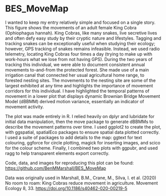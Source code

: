 # BES_MoveMap

I wanted to keep my entry relatively simple and focused on a single story. This figure shows the movements of an adult female King Cobra (Ophiophagus hannah). King Cobras, like many snakes, live secretive lives and often defy easy study by their cryptic nature and lifestyles. Tagging and tracking snakes can be exceptionally useful when studying their ecology; however, GPS tracking of snakes remains infeasible. Instead, we used radio telemetry, locating King Cobras four times a day (trying to make up with work-hours what we lose from not having GPS). During the two years of tracking this individual, we were able to document consistent annual movements to-and-from the protected forest. She made use of a main irrigation canal that connected her usual agricultural home range, to forested nesting sites. The movements to the nesting site are some of the largest exhibited at any time and highlights the importance of movement corridors for this individual. I have highlighted the temporal patterns of movement in a lower plot that displays dynamic Brownian Bridge Movement Model (dBBMM) derived motion variance, essentially an indicator of movement activity.

The plot was made entirely in R. I relied heavily on dplyr and lubridate for initial data manipulation, then the move package to generate dBBMMs to describe the movement patterns over time. I used ggplot2 to create the plot, with ggspatial, spatialEco packages to ensure spatial data plotted correctly. I used a suite of packages to add details to the map: ggtext for text colouring, ggforce for circle plotting, magick for inserting images, and scico for the colour scheme. Finally, I combined two plots with ggpubr, and used ragg to help transparent elements export correctly.

Code, data, and images for reproducing this plot can be found: https://github.com/BenMMarshall/BES_MoveMap

Data was originally used in Marshall, B.M., Crane, M., Silva, I. et al. (2020) No room to roam: King Cobras reduce movement in agriculture. Movement Ecology 8, 33. https://doi.org/10.1186/s40462-020-00219-5 
